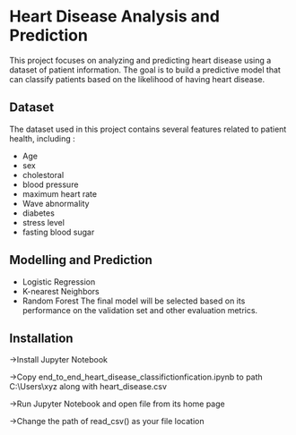 
# Heart Disease Analysis and Prediction

This project focuses on analyzing and predicting heart disease using a dataset of patient information. The goal is to build a predictive model that can classify patients based on the likelihood of having heart disease.




## Dataset

The dataset used in this project contains several features related to patient health, including : 
 * Age
 * sex
 * cholestoral
 * blood pressure
 * maximum heart rate
 * Wave abnormality
 * diabetes
 * stress level
 * fasting blood sugar



## Modelling and Prediction
* Logistic Regression
* K-nearest Neighbors
* Random Forest
The final model will be selected based on its performance on the validation set and other evaluation metrics.
## Installation
->Install Jupyter Notebook

->Copy end_to_end_heart_disease_classifictionfication.ipynb to path C:\Users\xyz along with heart_disease.csv

->Run Jupyter Notebook and open file from its home page

->Change the path of read_csv() as your file location
    